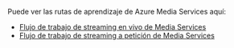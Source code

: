 Puede ver las rutas de aprendizaje de Azure Media Services aquí:

* [Flujo de trabajo de streaming en vivo de Media Services](https://azure.microsoft.com/documentation/learning-paths/media-services-streaming-live/)
* [Flujo de trabajo de streaming a petición de Media Services](https://azure.microsoft.com/documentation/learning-paths/media-services-streaming-on-demand/)


<!--HONumber=Feb17_HO3-->


